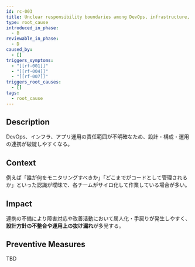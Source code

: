 ```yaml
---
id: rc-003
title: Unclear responsibility boundaries among DevOps, infrastructure, and application operations
type: root_cause
introduced_in_phase:
  - B
reviewable_in_phase:
  - D
caused_by:
  - []
triggers_symptoms:
  - "[[rf-001]]"
  - "[[rf-004]]"
  - "[[rf-007]]"
triggers_root_causes:
  - []
tags:
  - root_cause
---
```


## Description
DevOps、インフラ、アプリ運用の責任範囲が不明確なため、設計・構成・運用の連携が破綻しやすくなる。

## Context
例えば「誰が何をモニタリングすべきか」「どこまでがコードとして管理されるか」といった認識が曖昧で、各チームがサイロ化して作業している場合が多い。

## Impact
連携の不備により障害対応や改善活動において属人化・手戻りが発生しやすく、**設計方針の不整合や運用上の抜け漏れ**が多発する。

## Preventive Measures
TBD